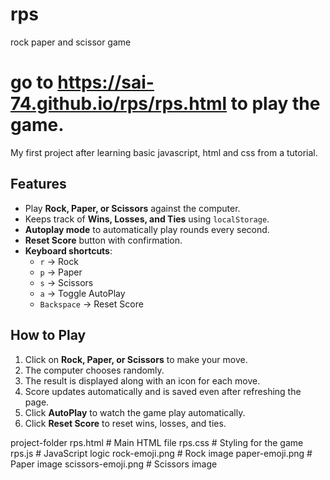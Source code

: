 # rps
rock paper and scissor game

# go to https://sai-74.github.io/rps/rps.html to play the game.

My first project after learning basic javascript, html and css from a tutorial.

## Features

- Play **Rock, Paper, or Scissors** against the computer.
- Keeps track of **Wins, Losses, and Ties** using `localStorage`.
- **Autoplay mode** to automatically play rounds every second.
- **Reset Score** button with confirmation.
- **Keyboard shortcuts**:
  - `r` → Rock
  - `p` → Paper
  - `s` → Scissors
  - `a` → Toggle AutoPlay
  - `Backspace` → Reset Score
 
## How to Play

1. Click on **Rock, Paper, or Scissors** to make your move.
2. The computer chooses randomly.
3. The result is displayed along with an icon for each move.
4. Score updates automatically and is saved even after refreshing the page.
5. Click **AutoPlay** to watch the game play automatically.
6. Click **Reset Score** to reset wins, losses, and ties.

project-folder
rps.html # Main HTML file
rps.css # Styling for the game
rps.js # JavaScript logic
rock-emoji.png # Rock image
paper-emoji.png # Paper image
scissors-emoji.png # Scissors image



